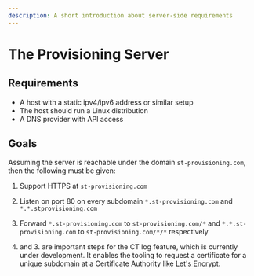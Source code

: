 ```yaml
---
description: A short introduction about server-side requirements
---
```


# The Provisioning Server

## Requirements

* A host with a static ipv4/ipv6 address or similar setup
* The host should run a Linux distribution
* A DNS provider with API access

## Goals

Assuming the server is reachable under the domain `st-provisioning.com`, then the following must be given:

1. Support HTTPS at `st-provisioning.com`
2. Listen on port 80  on every subdomain `*.st-provisioning.com` and `*.*.stprovisioning.com`
3. Forward `*.st-provisioning.com` to `st-provisioning.com/*` and `*.*.st-provisioning.com` to `st-provisioning.com/*/*` respectively

 2. and 3. are important steps for the CT log feature, which is currently under development. It enables the tooling to request a certificate for a unique subdomain at a Certificate Authority like [Let's Encrypt](https://letsencrypt.org/docs/ct-logs/).

